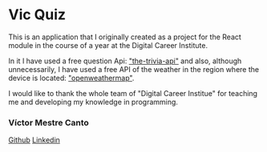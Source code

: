 # Vic Quiz

This is an application that I originally created as a project for the React module in the course of a year at the Digital Career Institute.

In it I have used a free question Api: <a href="https://the-trivia-api.com" >"the-trivia-api"</a> and also, although unnecessarily, I have used a free API of the weather in the region where the device is located: <a href="https://openweathermap.org/api">"openweathermap"</a>.

I would like to thank the whole team of "Digital Career Institue" for teaching me and developing my knowledge in programming.

### Víctor Mestre Canto

<a href="https://github.com/Vicmescan" target="_blank" rel="noreferrer" > Github</a>
<a href="https://www.linkedin.com/in/v%C3%ADctor-mestre-canto-b68a58230/" target="_blank" rel="noreferrer" >Linkedin</a>